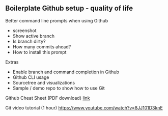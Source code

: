 ## Boilerplate Github setup - quality of life

Better command line prompts when using Github
- screenshot
- Show active branch
- Is branch dirty?
- How many commits ahead?
- How to install this prompt

Extras
- Enable branch and command completion in Github
- Github CLI usage
- Sourcetree and visualizations
- Sample / demo repo to show how to use Git

Github Cheat Sheet (PDF download)
[link](./assets/git-cheat-sheat.pdf) 

Git video tutorial (1 hour)
https://www.youtube.com/watch?v=8JJ101D3knE